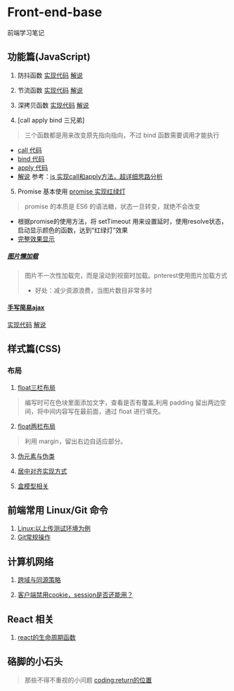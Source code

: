 # Front-end-base

前端学习笔记

## 功能篇(JavaScript)

1. 防抖函数
  [实现代码](src/javacsript_basic/Debounce/Debounce-function.js)
  [解说](src/javacsript_basic/Debounce/Debounce-explain.md)

2. 节流函数
  [实现代码](/src/javacsript_basic/throttle/throttle_code.js)
  [解说](src/javacsript_basic/throttle/throttle_explain.md)


3. 深拷贝函数
  [实现代码](src/javacsript_basic/deepCopy/deep_copy_function.js)
  [解说](src/javacsript_basic/deepCopy/deep_copy_explain.md)


4. [call apply bind 三兄弟]

> 三个函数都是用来改变原先指向指向，不过 bind 函数需要调用才能执行
* [call 代码](src/javacsript_basic/call-bind-apply/call.js)
* [bind 代码](src/javacsript_basic/call-bind-apply/bind.js)
* [apply 代码](src/javacsript_basic/call-bind-apply/apply.js)
* [解说](src/javacsript_basic/call-bind-apply/call-bind-allpy_explain.md)
    参考：[js 实现call和apply方法，超详细思路分析](https://www.cnblogs.com/echolun/p/12144344.html)


5.  Promise 基本使用
    [promise 实现红绿灯](/src/basic_function/promise_traffic_signal.js)
> promise 的本质是 ES6 的语法糖，状态一旦转变，就绝不会改变
* 根据promise的使用方法，将 setTimeout 用来设置延时，使用resolve状态，启动显示颜色的函数，达到“红绿灯”效果
*  [完整效果显示](https://codepen.io/breezylearner/pen/vYgWgEq)
  
##### [图片懒加载](/src/basic_function/picture_lazyload/picture_lazyload_explain.md)
> 图片不一次性加载完，而是滚动到视窗时加载。pnterest使用图片加载方式
> * 好处：减少资源浪费，当图片数目非常多时

#### [手写简易ajax](/src/basic_function/simple_ajax.js)
  [实现代码](src/javacsript_basic/simple_ajax/simple_ajax_code.js)
  [解说](src/javacsript_basic/simple_ajax/simple_ajax_explain.md)


## 样式篇(CSS)
### 布局
1. [float三栏布局](https://codepen.io/breezylearner/pen/ZELpNXG)
> 编写时可在色块里面添加文字，查看是否有覆盖,利用 padding 留出两边空间，将中间内容写在最前面，通过 float 进行填充。

2. [float两栏布局](https://codepen.io/breezylearner/pen/BapLvrm?editors=1100)

>利用 margin，留出右边自适应部分。


3. [伪元素与伪类](src/basic_style/pseudo_classAndElemrnt.md)

4. [居中对齐实现方式](src/CSS_basic/center_way.md)

5. [盒模型相关](src/CSS_basic/box_problem.md)

## 前端常用 Linux/Git 命令
1. [Linux:以上传测试环境为例](/src/Linux/lunix_usually.md)
2. [Git常规操作](/src/git_about/git_base.md)
## 计算机网络

1. [跨域与同源策略](src/knowledge/cross-domain.md)

2. [客户端禁用cookie，session是否还能用？](src/knowledge/cookie_session.md)


## React 相关

1. [react的生命周期函数](src/react_knowledge/react_life_function.md)

## 硌脚的小石头
> 那些不得不重视的小问题
> [coding:return的位置](src/hinder/for_and_return.md)